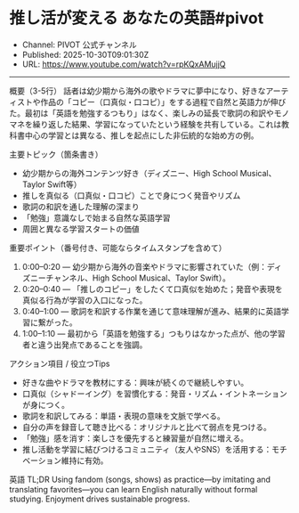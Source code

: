 # 推し活が変える あなたの英語#pivot

- Channel: PIVOT 公式チャンネル
- Published: 2025-10-30T09:01:30Z
- URL: https://www.youtube.com/watch?v=rpKQxAMujjQ

---

概要（3-5行）
話者は幼少期から海外の歌やドラマに夢中になり、好きなアーティストや作品の「コピー（口真似・口コピ）」をする過程で自然と英語力が伸びた。最初は「英語を勉強するつもり」はなく、楽しみの延長で歌詞の和訳やモノマネを繰り返した結果、学習になっていたという経験を共有している。これは教科書中心の学習とは異なる、推しを起点にした非伝統的な始め方の例。

主要トピック（箇条書き）
- 幼少期からの海外コンテンツ好き（ディズニー、High School Musical、Taylor Swift等）
- 推しを真似る（口真似・口コピ）ことで身につく発音やリズム
- 歌詞の和訳を通した理解の深まり
- 「勉強」意識なしで始まる自然な英語学習
- 周囲と異なる学習スタートの価値

重要ポイント（番号付き、可能ならタイムスタンプを含めて）
1. 0:00–0:20 — 幼少期から海外の音楽やドラマに影響されていた（例：ディズニーチャンネル、High School Musical、Taylor Swift）。  
2. 0:20–0:40 — 「推しのコピー」をしたくて口真似を始めた；発音や表現を真似る行為が学習の入口になった。  
3. 0:40–1:00 — 歌詞を和訳する作業を通じて意味理解が進み、結果的に英語学習に繋がった。  
4. 1:00–1:10 — 最初から「英語を勉強する」つもりはなかった点が、他の学習者と違う出発点であることを強調。

アクション項目 / 役立つTips
- 好きな曲やドラマを教材にする：興味が続くので継続しやすい。  
- 口真似（シャドーイング）を習慣化する：発音・リズム・イントネーションが身につく。  
- 歌詞を和訳してみる：単語・表現の意味を文脈で学べる。  
- 自分の声を録音して聴き比べる：オリジナルと比べて弱点を見つける。  
- 「勉強」感を消す：楽しさを優先すると練習量が自然に増える。  
- 推し活動を学習に結びつけるコミュニティ（友人やSNS）を活用する：モチベーション維持に有効。

英語 TL;DR
Using fandom (songs, shows) as practice—by imitating and translating favorites—you can learn English naturally without formal studying. Enjoyment drives sustainable progress.
